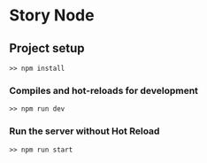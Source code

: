 # Story Node

## Project setup
```
>> npm install
```

### Compiles and hot-reloads for development
```
>> npm run dev
```

### Run the server without Hot Reload
```
>> npm run start
```